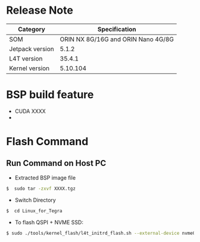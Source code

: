 

# Release Note
| Category | Specification |
|----------|--------------|
| SOM | ORIN NX 8G/16G and ORIN Nano 4G/8G |
| Jetpack version | 5.1.2 |
| L4T version | 35.4.1 |
| Kernel version | 5.10.104 |

# BSP build feature
- CUDA XXXX
- 

# Flash Command
## Run Command on Host PC
- Extracted BSP image file
``` bash
$  sudo tar -zxvf XXXX.tgz
```
- Switch Directory
``` bash
$  cd Linux_for_Tegra
```
- To flash QSPI + NVME SSD:
``` bash
$ sudo ./tools/kernel_flash/l4t_initrd_flash.sh --external-device nvme0n1p1 -c tools/kernel_flash/flash_l4t_external.xml -p "-c bootloader/t186ref/cfg/flash_t234_qspi.xml" --showlogs --network usb0 jetson-orin-epcr7300-a1 internal
```